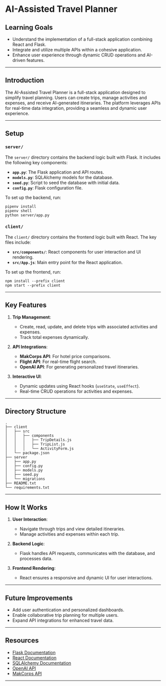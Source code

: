 
# AI-Assisted Travel Planner

## Learning Goals

- Understand the implementation of a full-stack application combining React and Flask.
- Integrate and utilize multiple APIs within a cohesive application.
- Enhance user experience through dynamic CRUD operations and AI-driven features.

---

## Introduction

The AI-Assisted Travel Planner is a full-stack application designed to simplify travel planning. Users can create trips, manage activities and expenses, and receive AI-generated itineraries. The platform leverages APIs for real-time data integration, providing a seamless and dynamic user experience.

---

## Setup

### `server/`

The `server/` directory contains the backend logic built with Flask. It includes the following key components:

- **`app.py`**: The Flask application and API routes.
- **`models.py`**: SQLAlchemy models for the database.
- **`seed.py`**: Script to seed the database with initial data.
- **`config.py`**: Flask configuration file.

To set up the backend, run:

```console
pipenv install
pipenv shell
python server/app.py
```

### `client/`

The `client/` directory contains the frontend logic built with React. The key files include:

- **`src/components/`**: React components for user interaction and UI rendering.
- **`src/App.js`**: Main entry point for the React application.

To set up the frontend, run:

```console
npm install --prefix client
npm start --prefix client
```

---

## Key Features

1. **Trip Management**:
   - Create, read, update, and delete trips with associated activities and expenses.
   - Track total expenses dynamically.

2. **API Integrations**:
   - **MakCorps API**: For hotel price comparisons.
   - **Flight API**: For real-time flight search.
   - **OpenAI API**: For generating personalized travel itineraries.

3. **Interactive UI**:
   - Dynamic updates using React hooks (`useState`, `useEffect`).
   - Real-time CRUD operations for activities and expenses.

---

## Directory Structure

```console
.
├── client
│   ├── src
│   │   ├── components
│   │   │   ├── TripDetails.js
│   │   │   ├── TripList.js
│   │   │   └── ActivityForm.js
│   └── package.json
├── server
│   ├── app.py
│   ├── config.py
│   ├── models.py
│   ├── seed.py
│   └── migrations
├── README.txt
└── requirements.txt
```

---

## How It Works

1. **User Interaction**:
   - Navigate through trips and view detailed itineraries.
   - Manage activities and expenses within each trip.

2. **Backend Logic**:
   - Flask handles API requests, communicates with the database, and processes data.

3. **Frontend Rendering**:
   - React ensures a responsive and dynamic UI for user interactions.

---

## Future Improvements

- Add user authentication and personalized dashboards.
- Enable collaborative trip planning for multiple users.
- Expand API integrations for enhanced travel data.

---

## Resources

- [Flask Documentation](https://flask.palletsprojects.com/en/2.1.x/)
- [React Documentation](https://reactjs.org/)
- [SQLAlchemy Documentation](https://docs.sqlalchemy.org/)
- [OpenAI API](https://platform.openai.com/)
- [MakCorps API](https://makcorps.com/)

---


